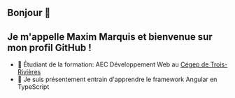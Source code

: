 ## Bonjour 👋 
## Je m'appelle Maxim Marquis et bienvenue sur mon profil GitHub !



- 🔭 Étudiant de la formation: AEC Développement Web au [Cégep de Trois-Rivières](https://www.cegeptr.qc.ca/)
- 🌱 Je suis présentement entrain d'apprendre le framework Angular en TypeScript


<!-- - 👯 I’m looking to collaborate on ...
- 🤔 I’m looking for help with ...
- 💬 Ask me about ...
- 📫 How to reach me: ...
- 😄 Pronouns: ...
- ⚡ Fun fact: ... -->



